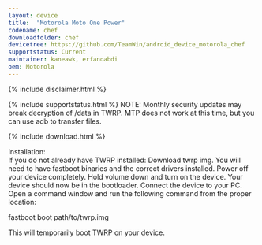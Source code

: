 ```yaml
---
layout: device
title:  "Motorola Moto One Power"
codename: chef
downloadfolder: chef
devicetree: https://github.com/TeamWin/android_device_motorola_chef
supportstatus: Current
maintainer: kaneawk, erfanoabdi
oem: Motorola
---
```


{% include disclaimer.html %}

{% include supportstatus.html %}
NOTE: Monthly security updates may break decryption of /data in TWRP. MTP does not work at this time, but you can use adb to transfer files.

{% include download.html %}

<div class='page-heading'>Installation:</div>
If you do not already have TWRP installed:
Download twrp img. You will need to have fastboot binaries and the correct drivers installed. Power off your device completely. Hold volume down and turn on the device. Your device should now be in the bootloader. Connect the device to your PC. Open a command window and run the following command from the proper location:

fastboot boot path/to/twrp.img

This will temporarily boot TWRP on your device.
